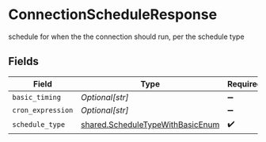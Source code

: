 # ConnectionScheduleResponse

schedule for when the the connection should run, per the schedule type


## Fields

| Field                                                                                | Type                                                                                 | Required                                                                             | Description                                                                          |
| ------------------------------------------------------------------------------------ | ------------------------------------------------------------------------------------ | ------------------------------------------------------------------------------------ | ------------------------------------------------------------------------------------ |
| `basic_timing`                                                                       | *Optional[str]*                                                                      | :heavy_minus_sign:                                                                   | N/A                                                                                  |
| `cron_expression`                                                                    | *Optional[str]*                                                                      | :heavy_minus_sign:                                                                   | N/A                                                                                  |
| `schedule_type`                                                                      | [shared.ScheduleTypeWithBasicEnum](../../models/shared/scheduletypewithbasicenum.md) | :heavy_check_mark:                                                                   | N/A                                                                                  |